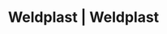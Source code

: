 ---
Filename: "eshop-products-variant150"
Link: "file:/Users/vinayakpatel/Downloads/www.weldplast.cz/eshop_products_compare/add/eshop-products-variant150"
product_name: "null"
product_id: "null"
title: "Weldplast | Weldplast"
product_desc: ""
product_specs: ""
product_downloads: ""
href: ""
p_desc_2: ""
accessories: ""
similar_products: ""
---